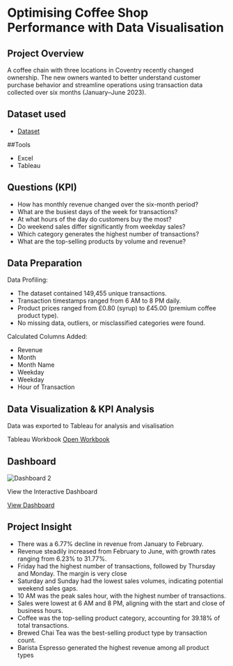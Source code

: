 # Optimising Coffee Shop Performance with Data Visualisation
## Project Overview
A coffee chain with three locations in Coventry recently changed ownership. The new owners wanted to better understand customer purchase behavior and streamline operations using transaction data collected over six months (January–June 2023).

## Dataset used
- <a href= "https://github.com/folakeobalakun/optimise-coffee-shop-performance/blob/main/Coffee%20Shop%20Sales%20Data%20.xlsx">Dataset</a>

##Tools
- Excel
- Tableau

## Questions (KPI)
- How has monthly revenue changed over the six-month period?
- What are the busiest days of the week for transactions?
- At what hours of the day do customers buy the most?
- Do weekend sales differ significantly from weekday sales?
- Which category generates the highest number of transactions?
- What are the top-selling products by volume and revenue?

## Data Preparation 
Data Profiling:
- The dataset contained 149,455 unique transactions.
- Transaction timestamps ranged from 6 AM to 8 PM daily.
- Product prices ranged from £0.80 (syrup) to £45.00 (premium coffee product type).
- No missing data, outliers, or misclassified categories were found.

 Calculated Columns Added:
- Revenue
- Month
- Month Name
- Weekday
- Weekday 
- Hour of Transaction

## Data Visualization & KPI Analysis

Data was exported to Tableau for analysis and visalisation

Tableau Workbook 
[Open Workbook](https://github.com/folakeobalakun/optimise-coffee-shop-performance/raw/main/Optimising%20coffee%20shop%20performance.twbx)

## Dashboard 
![Dashboard 2](https://github.com/user-attachments/assets/44aceb70-4559-4649-9414-c3b440ddb285)

View the Interactive Dashboard  

[View Dashboard](https://public.tableau.com/app/profile/folake.obalakun/viz/Optimisingcoffeeshopperformance/Dashboard2)  

## Project Insight

- There was a 6.77% decline in revenue from January to February.
- Revenue steadily increased from February to June, with growth rates ranging from 6.23% to 31.77%.
- Friday had the highest number of transactions, followed by Thursday and Monday. The margin is very close
- Saturday and Sunday had the lowest sales volumes, indicating potential weekend sales gaps.
- 10 AM was the peak sales hour, with the highest number of transactions.
- Sales were lowest at 6 AM and 8 PM, aligning with the start and close of business hours.
- Coffee was the top-selling product category, accounting for 39.18% of total transactions.
- Brewed Chai Tea was the best-selling product type by transaction count.
- Barista Espresso generated the highest revenue among all product types



